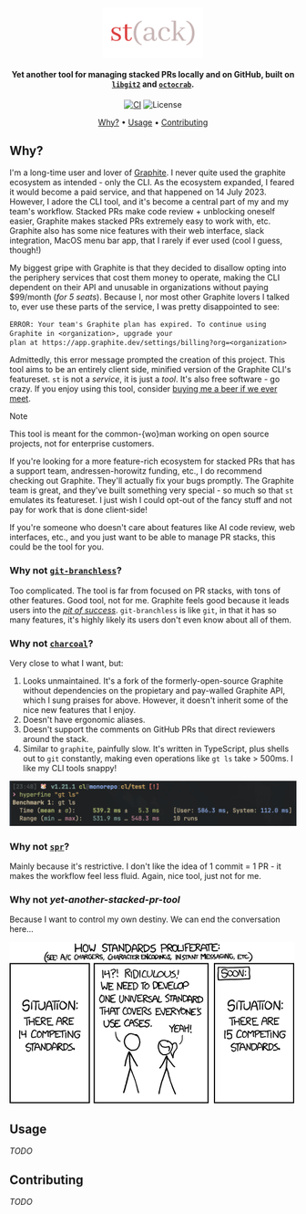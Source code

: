 <h1 align="center">
   <img src="./assets/banner.png" alt="st" width="35%" align="center">
</h1>

<h4 align="center">
   Yet another tool for managing stacked PRs locally and on GitHub, built on 
   <a href="https://crates.io/crates/git2"><code>libgit2</code></a> 
   and 
   <a href="https://crates.io/crates/octocrab"><code>octocrab</code></a>.
</h4>

<p align="center">
  <a href="https://github.com/clabby/st/actions/workflows/rust_ci.yaml"><img src="https://github.com/clabby/st/actions/workflows/rust_ci.yaml/badge.svg?label=ci" alt="CI"></a>
  <img src="https://img.shields.io/badge/License-Beerware-green.svg?label=license&labelColor=2a2f35" alt="License">
</p>

<p align="center">
  <a href="#why">Why?</a> •
  <a href="#usage">Usage</a> •
  <a href="#contributing">Contributing</a>
</p>

## Why?

I'm a long-time user and lover of [Graphite](https://github.com/withgraphite). I never quite used the graphite ecosystem
as intended - only the CLI. As the ecosystem expanded, I feared it would become a paid service, and that happened on
14 July 2023. However, I adore the CLI tool, and it's become a central part of my and my team's workflow.
Stacked PRs make code review + unblocking oneself easier, Graphite makes stacked PRs extremely easy to work with,
etc. Graphite also has some nice features with their web interface, slack integration, MacOS menu bar app, that I rarely
if ever used (cool I guess, though!)

My biggest gripe with Graphite is that they decided to disallow opting into the periphery services that cost them money
to operate, making the CLI dependent on their API and unusable in organizations without paying $99/month (_for 5 seats_).
Because I, nor most other Graphite lovers I talked to, ever use these parts of the service, I was pretty disappointed to
see:

```
ERROR: Your team's Graphite plan has expired. To continue using Graphite in <organization>, upgrade your
plan at https://app.graphite.dev/settings/billing?org=<organization>
```

Admittedly, this error message prompted the creation of this project. This tool aims to be an entirely client
side, minified version of the Graphite CLI's featureset. `st` is not a _service_, it is just a _tool_. It's also free
software - go crazy. If you enjoy using this tool, consider [buying me a beer if we ever meet](./LICENSE.md).

> [!NOTE]
>
> This tool is meant for the common-{wo}man working on open source projects, not for enterprise customers.
>
> If you're looking for a more feature-rich ecosystem for stacked PRs that has a support team,
> andressen-horowitz funding, etc., I do recommend checking out Graphite. They'll actually fix your bugs promptly.
> The Graphite team is great, and they've built something very special - so much so that `st` emulates its featureset.
> I just wish I could opt-out of the fancy stuff and not pay for work that is done client-side!
>
> If you're someone who doesn't care about features like AI code review, web interfaces, etc., and you just want
> to be able to manage PR stacks, this could be the tool for you.

### Why not [`git-branchless`](https://github.com/arxanas/git-branchless)?

Too complicated. The tool is far from focused on PR stacks, with tons of other features. Good tool, not for me. Graphite
feels good because it leads users into the [_pit of success_](https://blog.codinghorror.com/falling-into-the-pit-of-success/).
`git-branchless` is like `git`, in that it has so many features, it's highly likely its users don't even know about
all of them.

### Why not [`charcoal`](https://github.com/danerwilliams/charcoal)?

Very close to what I want, but:

1. Looks unmaintained. It's a fork of the formerly-open-source Graphite without dependencies on the propietary
   and pay-walled Graphite API, which I sung praises for above. However, it doesn't inherit some of the nice new
   features that I enjoy.
2. Doesn't have ergonomic aliases.
3. Doesn't support the comments on GitHub PRs that direct reviewers around the stack.
4. Similar to `graphite`, painfully slow. It's written in TypeScript, plus shells out to `git` constantly, making even
   operations like `gt ls` take > 500ms. I like my CLI tools snappy!

![gt_ls_bench](./assets/gt_ls_bench.png)

### Why not [`spr`](https://github.com/ejoffe/spr)?

Mainly because it's restrictive. I don't like the idea of 1 commit = 1 PR - it makes the workflow feel less fluid.
Again, nice tool, just not for me.

### Why not _yet-another-stacked-pr-tool_

Because I want to control my own destiny. We can end the conversation here...

![standards](./assets/standards.png)

## Usage

_TODO_

## Contributing

_TODO_
